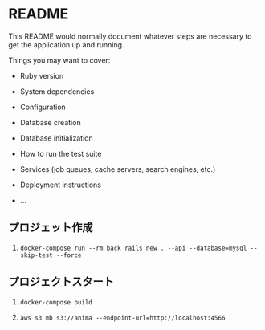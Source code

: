 # README

This README would normally document whatever steps are necessary to get the
application up and running.

Things you may want to cover:

- Ruby version

- System dependencies

- Configuration

- Database creation

- Database initialization

- How to run the test suite

- Services (job queues, cache servers, search engines, etc.)

- Deployment instructions

- ...

## プロジェット作成

1. `docker-compose run --rm back rails new . --api --database=mysql --skip-test --force`

## プロジェクトスタート

1. `docker-compose build`

2. `aws s3 mb s3://anima --endpoint-url=http://localhost:4566`
